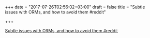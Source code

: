 +++
date = "2017-07-26T02:56:02+03:00"
draft = false
title = "Subtle issues with ORMs, and how to avoid them  #reddit"

+++

<p><a href="https://t.co/tKg3FXDOR9">Subtle issues with ORMs, and how to avoid them  #reddit</a></p>